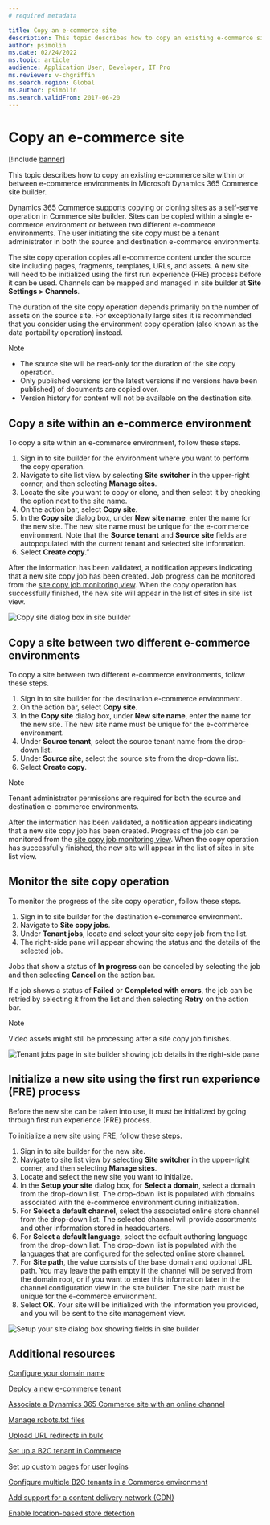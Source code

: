 ```yaml
---
# required metadata

title: Copy an e-commerce site
description: This topic describes how to copy an existing e-commerce site within or between e-commerce environments in Microsoft Dynamics 365 Commerce site builder.
author: psimolin
ms.date: 02/24/2022
ms.topic: article
audience: Application User, Developer, IT Pro
ms.reviewer: v-chgriffin
ms.search.region: Global
ms.author: psimolin
ms.search.validFrom: 2017-06-20
---
```


# Copy an e-commerce site

[!include [banner](../includes/banner.md)]

This topic describes how to copy an existing e-commerce site within or between e-commerce environments in Microsoft Dynamics 365 Commerce site builder.

Dynamics 365 Commerce supports copying or cloning sites as a self-serve operation in Commerce site builder. Sites can be copied within a single e-commerce environment or between two different e-commerce environments. The user initiating the site copy must be a tenant administrator in both the source and destination e-commerce environments. 

The site copy operation copies all e-commerce content under the source site including pages, fragments, templates, URLs, and assets. A new site will need to be initialized using the first run experience (FRE) process before it can be used. Channels can be mapped and managed in site builder at **Site Settings \> Channels**. 

The duration of the site copy operation depends primarily on the number of assets on the source site. For exceptionally large sites it is recommended that you consider using the environment copy operation (also known as the data portability operation) instead. 

> [!NOTE]
> - The source site will be read-only for the duration of the site copy operation. 
> - Only published versions (or the latest versions if no versions have been published) of documents are copied over. 
> - Version history for content will not be available on the destination site.

## Copy a site within an e-commerce environment 

To copy a site within an e-commerce environment, follow these steps.

1. Sign in to site builder for the environment where you want to perform the copy operation. 
1. Navigate to site list view by selecting **Site switcher** in the upper-right corner, and then selecting **Manage sites**.
1. Locate the site you want to copy or clone, and then select it by checking the option next to the site name. 
1. On the action bar, select **Copy site**. 
1. In the **Copy site** dialog box, under **New site name**, enter the name for the new site. The new site name must be unique for the e-commerce environment. Note that the **Source tenant** and **Source site** fields are autopopulated with the current tenant and selected site information. 
1. Select **Create copy**.” 

After the information has been validated, a notification appears indicating that a new site copy job has been created. Job progress can be monitored from the [site copy job monitoring view](#monitor-the-site-copy-operation). When the copy operation has successfully finished, the new site will appear in the list of sites in site list view. 

![Copy site dialog box in site builder](media/copy-site_1.png)

## Copy a site between two different e-commerce environments 

To copy a site between two different e-commerce environments, follow these steps. 

1. Sign in to site builder for the destination e-commerce environment.  
1. On the action bar, select **Copy site**. 
1. In the **Copy site** dialog box, under **New site name**, enter the name for the new site. The new site name must be unique for the e-commerce environment.
1. Under **Source tenant**, select the source tenant name from the drop-down list. 
1. Under **Source site**, select the source site from the drop-down list. 
1. Select **Create copy**. 

> [!NOTE]
> Tenant administrator permissions are required for both the source and destination e-commerce environments. 

After the information has been validated, a notification appears indicating that a new site copy job has been created. Progress of the job can be monitored from the [site copy job monitoring view](#monitor-the-site-copy-operation). When the copy operation has successfully finished, the new site will appear in the list of sites in site list view. 

## Monitor the site copy operation 

To monitor the progress of the site copy operation, follow these steps. 

1. Sign in to site builder for the destination e-commerce environment. 
1. Navigate to **Site copy jobs**. 
1. Under **Tenant jobs**, locate and select your site copy job from the list. 
1. The right-side pane will appear showing the status and the details of the selected job.

Jobs that show a status of **In progress** can be canceled by selecting the job and then selecting **Cancel** on the action bar. 

If a job shows a status of **Failed** or **Completed with errors**, the job can be retried by selecting it from the list and then selecting **Retry** on the action bar. 

> [!NOTE]
> Video assets might still be processing after a site copy job finishes.

![Tenant jobs page in site builder showing job details in the right-side pane](media/copy-site_2.png)

## Initialize a new site using the first run experience (FRE) process 

Before the new site can be taken into use, it must be initialized by going through first run experience (FRE) process. 

To initialize a new site using FRE, follow these steps. 

1. Sign in to site builder for the new site. 
1. Navigate to site list view by selecting **Site switcher** in the upper-right corner, and then selecting **Manage sites**. 
1. Locate and select the new site you want to initialize. 
1. In the **Setup your site** dialog box, for **Select a domain**, select a domain from the drop-down list. The drop-down list is populated with domains associated with the e-commerce environment during initialization. 
1. For **Select a default channel**, select the associated online store channel from the drop-down list. The selected channel will provide assortments and other information stored in headquarters. 
1. For **Select a default language**, select the default authoring language from the drop-down list. The drop-down list is populated with the languages that are configured for the selected online store channel. 
1. For **Site path**, the value consists of the base domain and optional URL path. You may leave the path empty if the channel will be served from the domain root, or if you want to enter this information later in the channel configuration view in the site builder. The site path must be unique for the e-commerce environment. 
1. Select **OK**. Your site will be initialized with the information you provided, and you will be sent to the site management view.

![Setup your site dialog box showing fields in site builder](media/copy-site_3.png)

## Additional resources

[Configure your domain name](configure-your-domain-name.md) 

[Deploy a new e-commerce tenant](deploy-ecommerce-site.md) 

[Associate a Dynamics 365 Commerce site with an online channel](associate-site-online-store.md) 

[Manage robots.txt files](manage-robots-txt-files.md) 

[Upload URL redirects in bulk](upload-bulk-redirects.md) 

[Set up a B2C tenant in Commerce](set-up-b2c-tenant.md) 

[Set up custom pages for user logins](custom-pages-user-logins.md) 

[Configure multiple B2C tenants in a Commerce environment](configure-multi-b2c-tenants.md) 

[Add support for a content delivery network (CDN)](add-cdn-support.md) 

[Enable location-based store detection](enable-store-detection.md) 
